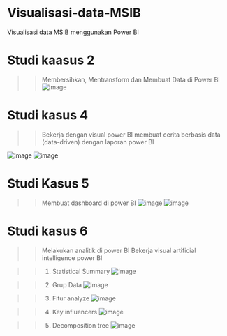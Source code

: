 # Visualisasi-data-MSIB
Visualisasi data MSIB menggunakan Power BI

# Studi kaasus 2
>> Membersihkan, Mentransform dan Membuat Data di Power BI
![image](https://github.com/user-attachments/assets/66b46b6e-a04f-4df2-a4db-cc8b8e6ffd3a)

# Studi kasus 4
>> Bekerja dengan visual power BI
>> membuat cerita berbasis data (data-driven) dengan laporan power BI

![image](https://github.com/user-attachments/assets/7a900827-b91e-4577-83e9-0863caa32087)
![image](https://github.com/user-attachments/assets/7e1fb6ac-87b8-4697-be51-18ed9ced2fc3)

# Studi Kasus 5
>> Membuat dashboard di power BI
![image](https://github.com/user-attachments/assets/dc3d5006-fce6-4395-883d-b504aca2be0d)
![image](https://github.com/user-attachments/assets/253cb6cf-630a-46c2-87b3-cf2478c22d05)

# Studi kasus 6
>> Melakukan analitik di power BI
>> Bekerja visual artificial intelligence power BI

>> 1. Statistical Summary
![image](https://github.com/user-attachments/assets/7ccfa83d-b957-45f6-a99e-5682a483a100)

>> 2. Grup Data
![image](https://github.com/user-attachments/assets/3c2f4a10-550a-41f5-84fd-caf9117fd814)

>> 3. Fitur analyze
![image](https://github.com/user-attachments/assets/057b3d56-3a80-4412-9beb-b2a892aabdef)

>> 4. Key influencers
![image](https://github.com/user-attachments/assets/c5a89ccc-6b20-46f5-b47c-64e414253d12)

>> 5. Decomposition tree 
![image](https://github.com/user-attachments/assets/e34f98da-50ab-42b4-b5d9-ca2e23cf7768)


